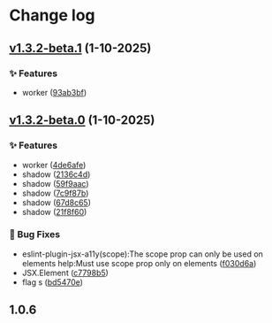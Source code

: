 # Change log

## [v1.3.2-beta.1](https://github.com/monako97/n-code-live/compare/v1.3.2-beta.0...v1.3.2-beta.1) (1-10-2025)

### ✨ Features

- worker ([93ab3bf](https://github.com/monako97/n-code-live/commit/93ab3bfc22537e6a2678eae9f39b9af3e7670929))

## [v1.3.2-beta.0](https://github.com/monako97/n-code-live/compare/1.0.6...v1.3.2-beta.0) (1-10-2025)

### ✨ Features

- worker ([4de6afe](https://github.com/monako97/n-code-live/commit/4de6afe6f6ec2a42dde36236fee4c1e4026dcd83))
- shadow ([2136c4d](https://github.com/monako97/n-code-live/commit/2136c4d38ca2e9f640358138dd8ba085b56efc1a))
- shadow ([59f9aac](https://github.com/monako97/n-code-live/commit/59f9aac0c74977fa64b711e1c345dcdfd97833cd))
- shadow ([7c9f87b](https://github.com/monako97/n-code-live/commit/7c9f87bb2a4f4214a8f21053c1ad118e65711b3f))
- shadow ([67d8c65](https://github.com/monako97/n-code-live/commit/67d8c655aedc6f2186ff750ffaf88e1e3ff58902))
- shadow ([21f8f60](https://github.com/monako97/n-code-live/commit/21f8f600b5b314c850769dfca127c75c2d1e9901))

### 🐛 Bug Fixes

- eslint-plugin-jsx-a11y(scope):The scope prop can only be used on <th> elements help:Must use scope prop only on <th> elements ([f030d6a](https://github.com/monako97/n-code-live/commit/f030d6a657b357be41da5948bc4d4f9f99237aaf))
- JSX.Element ([c7798b5](https://github.com/monako97/n-code-live/commit/c7798b5f3a9bcc3d0042f0d373420b6a5996b6e9))
- flag s ([bd5470e](https://github.com/monako97/n-code-live/commit/bd5470e74ce0c3e5de1e038d86be3cd165ac67e4))

## 1.0.6